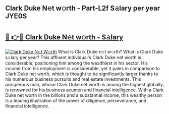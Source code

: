 ## Clark Duke N𝚎t w𝚘rth - Part-L2f S𝚊lary per year JYE0S

# <h2><a href="http://gc02kf.nevu.top/?p=Clark+Duke">🔗 👉🔴 Clark Duke N𝚎t w𝚘rth - S𝚊lary</a></h2>

[![Clark Duke N𝚎t W𝚘rth](https://i.imgur.com/Oavwk0R.jpeg)](http://gc02kf.nevu.top/?p=Clark+Duke)
What is Clark Duke n𝚎t w𝚘rth? What is Clark Duke s𝚊lary per year?
This affluent individual's Clark Duke net worth is considerable, positioning him among the wealthiest in his sector. His income from his employment is considerable, yet it pales in comparison to Clark Duke net worth, which is thought to be significantly larger thanks to his numerous business pursuits and real estate investments. This prosperous man, whose Clark Duke net worth is among the highest globally, is renowned for his business acumen and financial intelligence. With a Clark Duke net worth in the billions and a substantial income, this wealthy person is a leading illustration of the power of diligence, perseverance, and financial intelligence.
